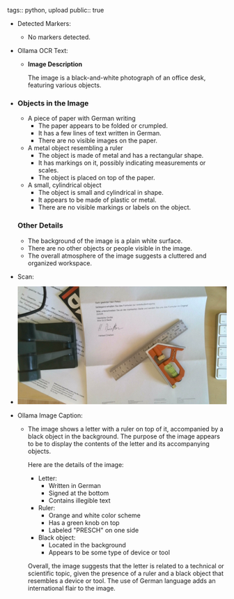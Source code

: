 tags:: python, upload
public:: true

- Detected Markers:
	- No markers detected.
- Ollama OCR Text:
	- **Image Description**
	  
	  The image is a black-and-white photograph of an office desk, featuring various objects.
- ### Objects in the Image
   
   *   A piece of paper with German writing
       *   The paper appears to be folded or crumpled.
       *   It has a few lines of text written in German.
       *   There are no visible images on the paper.
   *   A metal object resembling a ruler
       *   The object is made of metal and has a rectangular shape.
       *   It has markings on it, possibly indicating measurements or scales.
       *   The object is placed on top of the paper.
   *   A small, cylindrical object
       *   The object is small and cylindrical in shape.
       *   It appears to be made of plastic or metal.
       *   There are no visible markings or labels on the object.
   
   ### Other Details
   
   *   The background of the image is a plain white surface.
   *   There are no other objects or people visible in the image.
   *   The overall atmosphere of the image suggests a cluttered and organized workspace.
- Scan:
- ![./assets/scans/2025-02-20_13-52-57-523970.jpg](./assets/scans/2025-02-20_13-52-57-523970.jpg)
- Ollama Image Caption:
	- The image shows a letter with a ruler on top of it, accompanied by a black object in the background. The purpose of the image appears to be to display the contents of the letter and its accompanying objects.
	  
	  Here are the details of the image:
	  
	  * Letter:
	  	+ Written in German
	  	+ Signed at the bottom
	  	+ Contains illegible text
	  * Ruler:
	  	+ Orange and white color scheme
	  	+ Has a green knob on top
	  	+ Labeled "PRESCH" on one side
	  * Black object:
	  	+ Located in the background
	  	+ Appears to be some type of device or tool
	  
	  Overall, the image suggests that the letter is related to a technical or scientific topic, given the presence of a ruler and a black object that resembles a device or tool. The use of German language adds an international flair to the image.
